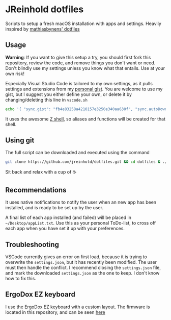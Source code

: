 # JReinhold dotfiles

Scripts to setup a fresh macOS installation with apps and settings.
Heavily inspired by [mathiasbynens' dotfiles](https://github.com/mathiasbynens/dotfiles)

## Usage

**Warning**: If you want to give this setup a try, you should first fork this repository, review the code, and remove things you don't want or need. Don't blindly use my settings unless you know what that entails. Use at your own risk!

Especially Visual Studio Code is tailored to my own settings, as it pulls settings and extensions from my [personal gist](https://gist.github.com/JReinhold/fb4e83258a4210157e3250e340aa630f). You are welcome to use my gist, but I suggest you either define your own, or delete it by changing/deleting this line in `vscode.sh`

```bash
echo '{ "sync.gist": "fb4e83258a4210157e3250e340aa630f", "sync.autoDownload": true }' > ~/Library/Application\ Support/Code/User/settings.json
```

It uses the awesome [Z shell](https://www.zsh.org/), so aliases and functions will be created for that shell.

## Using git

The full script can be downloaded and executed using the command

```bash
git clone https://github.com/jreinhold/dotfiles.git && cd dotfiles & ./init.sh
```

Sit back and relax with a cup of ☕️

## Recommendations

It uses native notifications to notify the user when an new app has been installed, and is ready to be set up by the user.

A final list of each app installed (and failed) will be placed in `~/Desktop/appList.txt`. Use this as your personal ToDo-list, to cross off each app when you have set it up with your preferences.

## Troubleshooting

VSCode currently gives an error on first load, because it is trying to overwrite the `settings.json`, but it has recently been modified. The user must then handle the conflict. I recommend closing the `settings.json` file, and mark the downloaded `settings.json` as the one to keep. I don't know how to fix this.

## ErgoDox EZ keyboard

I use the ErgoDox EZ keyboard with a custom layout. The firmware is located in this repository, and can be seen [here](https://configure.ergodox-ez.com/ergodox-ez/layouts/gZwN/latest/0)
